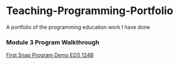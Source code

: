 # Teaching-Programming-Portfolio
A portfolio of the programming education work I have done

### Module 3 Program Walkthrough
[First Snap Program Demo EDS 124B](https://youtu.be/L58p_TyNSrQ)
